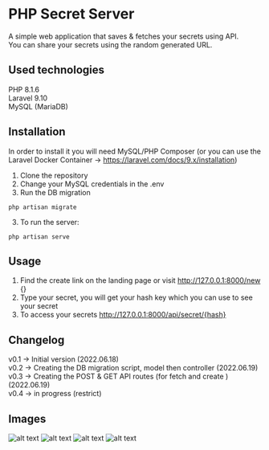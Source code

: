# PHP Secret Server 

A simple web application that saves & fetches your secrets using API.  
You can share your secrets using the random generated URL.

## Used technologies
PHP 8.1.6  
Laravel 9.10  
MySQL (MariaDB)


## Installation
In order to install it you will need MySQL/PHP Composer (or you can use the Laravel Docker Container -> https://laravel.com/docs/9.x/installation)
1. Clone the repository 
2. Change your MySQL credentials in the .env  
3. Run the DB migration 
```
php artisan migrate
```  
3. To run the server:
```
php artisan serve
```

## Usage

1. Find the create link on the landing page or visit http://127.0.0.1:8000/new {}  
2. Type your secret, you will get your hash key which you can use to see your secret  
3. To access your secrets http://127.0.0.1:8000/api/secret/{hash} 
## Changelog
v0.1 -> Initial version  (2022.06.18)  
v0.2 -> Creating the DB migration script, model then controller  (2022.06.19)  
v0.3 -> Creating the POST & GET API routes (for fetch and create )  (2022.06.19)  
v0.4 -> in progress (restrict)
## Images
![alt text](https://i.imgur.com/qsy9XS7.png)
![alt text](https://i.imgur.com/R4c5uqe.png)
![alt text](https://i.imgur.com/Mr7iGqZ.png)
![alt text](https://i.imgur.com/X14DdiU.png)
